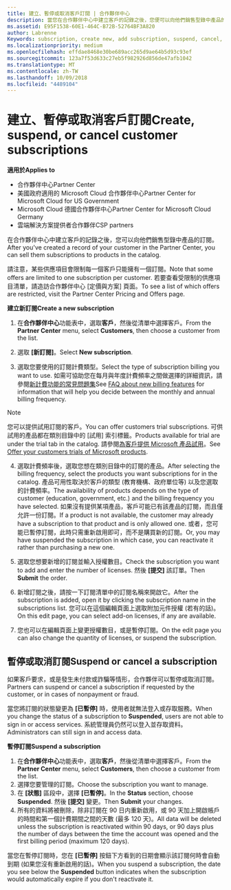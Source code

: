 ```yaml
---
title: 建立、暫停或取消客戶訂閱 | 合作夥伴中心
description: 當您在合作夥伴中心中建立客戶的記錄之後，您便可以向他們銷售型錄中產品的訂閱。
ms.assetid: E95F1538-60E1-464C-B72B-52764BF3A820
author: Labrenne
Keywords: subscription, create new, add subscription, suspend, cancel,
ms.localizationpriority: medium
ms.openlocfilehash: effdae8468e30be689acc265d9ae64b5d93c93ef
ms.sourcegitcommit: 123a7f53d633c27eb5f982926d856de47afb1042
ms.translationtype: MT
ms.contentlocale: zh-TW
ms.lasthandoff: 10/09/2018
ms.locfileid: "4489104"
---
```

# <a name="create-suspend-or-cancel-customer-subscriptions"></a><span data-ttu-id="1a1c1-103">建立、暫停或取消客戶訂閱</span><span class="sxs-lookup"><span data-stu-id="1a1c1-103">Create, suspend, or cancel customer subscriptions</span></span>

**<span data-ttu-id="1a1c1-104">適用於</span><span class="sxs-lookup"><span data-stu-id="1a1c1-104">Applies to</span></span>**

-  <span data-ttu-id="1a1c1-105">合作夥伴中心</span><span class="sxs-lookup"><span data-stu-id="1a1c1-105">Partner Center</span></span>
-  <span data-ttu-id="1a1c1-106">美國政府適用的 Microsoft Cloud 合作夥伴中心</span><span class="sxs-lookup"><span data-stu-id="1a1c1-106">Partner Center for Microsoft Cloud for US Government</span></span>
-  <span data-ttu-id="1a1c1-107">Microsoft Cloud 德國合作夥伴中心</span><span class="sxs-lookup"><span data-stu-id="1a1c1-107">Partner Center for Microsoft Cloud Germany</span></span>
-  <span data-ttu-id="1a1c1-108">雲端解決方案提供者合作夥伴</span><span class="sxs-lookup"><span data-stu-id="1a1c1-108">CSP partners</span></span>

<span data-ttu-id="1a1c1-109">在合作夥伴中心中建立客戶的記錄之後，您可以向他們銷售型錄中產品的訂閱。</span><span class="sxs-lookup"><span data-stu-id="1a1c1-109">After you've created a record of your customer in the Partner Center, you can sell them subscriptions to products in the catalog.</span></span>

<span data-ttu-id="1a1c1-110">請注意，某些供應項目會限制每一個客戶只能擁有一個訂閱。</span><span class="sxs-lookup"><span data-stu-id="1a1c1-110">Note that some offers are limited to one subscription per customer.</span></span> <span data-ttu-id="1a1c1-111">若要查看受限制的供應項目清單，請造訪合作夥伴中心 [定價與方案] 頁面。</span><span class="sxs-lookup"><span data-stu-id="1a1c1-111">To see a list of which offers are restricted, visit the Partner Center Pricing and Offers page.</span></span> 


**<span data-ttu-id="1a1c1-112">建立新訂閱</span><span class="sxs-lookup"><span data-stu-id="1a1c1-112">Create a new subscription</span></span>**

1.  <span data-ttu-id="1a1c1-113">在**合作夥伴中心**功能表中，選取**客戶**，然後從清單中選擇客戶。</span><span class="sxs-lookup"><span data-stu-id="1a1c1-113">From the **Partner Center** menu, select **Customers**, then choose a customer from the list.</span></span>

2.  <span data-ttu-id="1a1c1-114">選取 **\[新訂閱\]**。</span><span class="sxs-lookup"><span data-stu-id="1a1c1-114">Select **New subscription**.</span></span>

3.  <span data-ttu-id="1a1c1-115">選取您要使用的訂閱計費類型。</span><span class="sxs-lookup"><span data-stu-id="1a1c1-115">Select the type of subscription billing you want to use.</span></span>  <span data-ttu-id="1a1c1-116">如需可協助您在每月與年度計費頻率之間做選擇的詳細資訊，請參閱[新計費功能的常見問題集](faq-about-new-billing-features.md)</span><span class="sxs-lookup"><span data-stu-id="1a1c1-116">See [FAQ about new billing features](faq-about-new-billing-features.md) for information that will help you decide between the monthly and annual billing frequency.</span></span>
 
 >[!Note]
 ><span data-ttu-id="1a1c1-117">您可以提供試用訂閱的客戶。</span><span class="sxs-lookup"><span data-stu-id="1a1c1-117">You can offer customers trial subscriptions.</span></span> <span data-ttu-id="1a1c1-118">可供試用的產品都在類別目錄中的 [試用] 索引標籤。</span><span class="sxs-lookup"><span data-stu-id="1a1c1-118">Products available for trial are under the trial tab in the catalog.</span></span> <span data-ttu-id="1a1c1-119">請參閱[為客戶提供 Microsoft 產品試用](offer-your-customers-trials-of-microsoft-products.md)。</span><span class="sxs-lookup"><span data-stu-id="1a1c1-119">See [Offer your customers trials of Microsoft products](offer-your-customers-trials-of-microsoft-products.md).</span></span>

 
4. <span data-ttu-id="1a1c1-120">選取計費頻率後，選取您想在類別目錄中的訂閱的產品。</span><span class="sxs-lookup"><span data-stu-id="1a1c1-120">After selecting the billing frequency, select the products you want subscriptions for in the catalog.</span></span> <span data-ttu-id="1a1c1-121">產品可用性取決於客戶的類型 (教育機構、政府單位等) 以及您選取的計費頻率。</span><span class="sxs-lookup"><span data-stu-id="1a1c1-121">The availability of products depends on the type of customer (education, government, etc.) and the billing frequency you have selected.</span></span> <span data-ttu-id="1a1c1-122">如果沒有提供某項產品，客戶可能已有該產品的訂閱，而且僅允許一份訂閱。</span><span class="sxs-lookup"><span data-stu-id="1a1c1-122">If a product is not available, the customer may already have a subscription to that product and is only allowed one.</span></span> <span data-ttu-id="1a1c1-123">或者，您可能已暫停訂閱，此時只需重新啟用即可，而不是購買新的訂閱。</span><span class="sxs-lookup"><span data-stu-id="1a1c1-123">Or, you may have suspended the subscription in which case, you can reactivate it rather than purchasing a new one.</span></span>

5. <span data-ttu-id="1a1c1-124">選取您想要新增的訂閱並輸入授權數目。</span><span class="sxs-lookup"><span data-stu-id="1a1c1-124">Check the subscription you want to add and enter the number of licenses.</span></span> <span data-ttu-id="1a1c1-125">然後 **\[提交\]** 該訂單。</span><span class="sxs-lookup"><span data-stu-id="1a1c1-125">Then **Submit** the order.</span></span>

6.  <span data-ttu-id="1a1c1-126">新增訂閱之後，請按一下訂閱清單中的訂閱名稱來開啟它。</span><span class="sxs-lookup"><span data-stu-id="1a1c1-126">After the subscription is added, open it by clicking the subscription name in the subscriptions list.</span></span> <span data-ttu-id="1a1c1-127">您可以在這個編輯頁面上選取附加元件授權 (若有的話)。</span><span class="sxs-lookup"><span data-stu-id="1a1c1-127">On this edit page, you can select add-on licenses, if any are available.</span></span>

7.  <span data-ttu-id="1a1c1-128">您也可以在編輯頁面上變更授權數目，或是暫停訂閱。</span><span class="sxs-lookup"><span data-stu-id="1a1c1-128">On the edit page you can also change the quantity of licenses, or suspend the subscription.</span></span>

## <a name="suspend-or-cancel-a-subscription"></a><span data-ttu-id="1a1c1-129">暫停或取消訂閱</span><span class="sxs-lookup"><span data-stu-id="1a1c1-129">Suspend or cancel a subscription</span></span>

<span data-ttu-id="1a1c1-130">如果客戶要求，或是發生未付款或詐騙等情形，合作夥伴可以暫停或取消訂閱。</span><span class="sxs-lookup"><span data-stu-id="1a1c1-130">Partners can suspend or cancel a subscription if requested by the customer, or in cases of nonpayment or fraud.</span></span>

<span data-ttu-id="1a1c1-131">當您將訂閱的狀態變更為 **\[已暫停\]** 時，使用者就無法登入或存取服務。</span><span class="sxs-lookup"><span data-stu-id="1a1c1-131">When you change the status of a subscription to **Suspended**, users are not able to sign in or access services.</span></span> <span data-ttu-id="1a1c1-132">系統管理員仍然可以登入並存取資料。</span><span class="sxs-lookup"><span data-stu-id="1a1c1-132">Administrators can still sign in and access data.</span></span>

**<span data-ttu-id="1a1c1-133">暫停訂閱</span><span class="sxs-lookup"><span data-stu-id="1a1c1-133">Suspend a subscription</span></span>**

1.  <span data-ttu-id="1a1c1-134">在**合作夥伴中心**功能表中，選取**客戶**，然後從清單中選擇客戶。</span><span class="sxs-lookup"><span data-stu-id="1a1c1-134">From the **Partner Center** menu, select **Customers**, then choose a customer from the list.</span></span>
2.  <span data-ttu-id="1a1c1-135">選擇您要管理的訂閱。</span><span class="sxs-lookup"><span data-stu-id="1a1c1-135">Choose the subscription you want to manage.</span></span>
3.  <span data-ttu-id="1a1c1-136">在 **\[狀態\]** 區段中，選擇 **\[已暫停\]**。</span><span class="sxs-lookup"><span data-stu-id="1a1c1-136">In the **Status** section, choose **Suspended**.</span></span> <span data-ttu-id="1a1c1-137">然後 **\[提交\]** 變更。</span><span class="sxs-lookup"><span data-stu-id="1a1c1-137">Then **Submit** your changes.</span></span>
4.  <span data-ttu-id="1a1c1-138">所有的資料將被刪除，除非訂閱在 90 日内重新啟用，或 90 天加上開啟帳戶的時間和第一個計費期間之間的天數 (最多 120 天)。</span><span class="sxs-lookup"><span data-stu-id="1a1c1-138">All data will be deleted unless the subscription is reactivated within 90 days, or 90 days plus the number of days between the time the account was opened and the first billing period (maximum 120 days).</span></span>

<span data-ttu-id="1a1c1-139">當您在暫停訂閱時，您在 **\[已暫停\]** 按鈕下方看到的日期會顯示該訂閱何時會自動到期 (如果您沒有重新啟用的話)。</span><span class="sxs-lookup"><span data-stu-id="1a1c1-139">When you suspend a subscription, the date you see below the **Suspended** button indicates when the subscription would automatically expire if you don't reactivate it.</span></span> 




 



